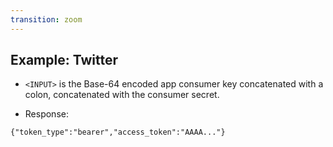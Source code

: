 ```yaml
---
transition: zoom
---
```


## Example: Twitter

- `<INPUT>` is the Base-64 encoded app consumer key concatenated with a colon, concatenated with the consumer secret.

- Response:
```
{"token_type":"bearer","access_token":"AAAA..."}
```